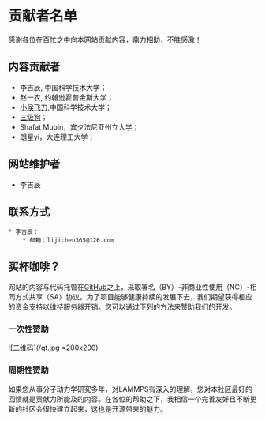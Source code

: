 # 贡献者名单

感谢各位在百忙之中向本网站贡献内容，鼎力相助，不胜感激！

## 内容贡献者

* 李吉辰, 中国科学技术大学；
* 赵一农, 约翰逊霍普金斯大学；
* [小侯飞刀](https://zhuanlan.zhihu.com/computational-physics),中国科学技术大学；
* [三级狗](https://www.zhihu.com/people/san-ji-gou-13/posts)；
* Shafat Mubin，宾夕法尼亚州立大学；
* 朗星yi，大连理工大学；

## 网站维护者

* 李吉辰

## 联系方式

    * 李吉辰：
        * 邮箱：lijichen365@126.com

## 买杯咖啡？

网站的内容与代码托管在[GitHub](https://github.com/Roy-Kid/lammpscn)之上，采取署名（BY）-非商业性使用（NC）-相同方式共享（SA）协议。为了项目能够健康持续的发展下去，我们期望获得相应的资金支持以维持服务器开销。您可以通过下列的方法来赞助我们的开发。

### 一次性赞助

![二维码](/qt.jpg =200x200)

### 周期性赞助

如果您从事分子动力学研究多年，对LAMMPS有深入的理解，您对本社区最好的回馈就是贡献力所能及的内容。在各位的帮助之下，我相信一个完善友好且不断更新的社区会很快建立起来，这也是开源带来的魅力。
